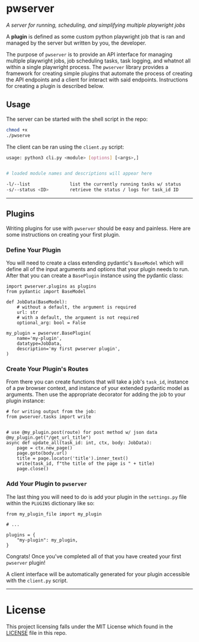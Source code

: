 # pwserver

*A server for running, scheduling, and simplifying multiple playwright jobs*

A **plugin** is defined as some custom python playwright job that is
ran and managed by the server but written by you, the developer.

The purpose of `pwserver` is to provide an API interface for managing multiple
playwright jobs, job scheduling tasks, task logging, and whatnot all within a
single playwright process. The `pwserver` library provides a framework for creating
simple plugins that automate the process of creating the API endpoints and a client
for interact with said endpoints. Instructions for creating a plugin is described
below.

## Usage

The server can be started with the shell script in the repo:

```bash
chmod +x
./pwserve
```

The client can be ran using the `client.py` script:

```bash
usage: python3 cli.py <module> [options] [<args>,]


# loaded module names and descriptions will appear here

-l/--list               list the currently running tasks w/ status
-s/--status <ID>        retrieve the status / logs for task_id ID
```

---

## Plugins

Writing plugins for use with `pwserver` should be easy and painless. Here are some
instructions on creating your first plugin.

### Define Your Plugin

You will need to create a class extending pydantic's `BaseModel` which will
define all of the input arguments and options that your plugin needs to run.
After that you can create a `BasePlugin` instance using the pydantic class:

```python3
import pwserver.plugins as plugins
from pydantic import BaseModel

def JobData(BaseModel):
    # without a default, the argument is required
    url: str
    # with a default, the argument is not required
    optional_arg: bool = False

my_plugin = pwserver.BasePlugin(
    name='my-plugin',
    datatype=JobData,
    description='my first pwserver plugin',
)
```

### Create Your Plugin's Routes

From there you can create functions that will take a job's `task_id`, instance of a pw browser
context, and instance of your extended pydantic model as arguments. Then use the appropriate
decorator for adding the job to your plugin instance:

```python3
# for writing output from the job:
from pwserver.tasks import write


# use @my_plugin.post(route) for post method w/ json data
@my_plugin.get("/get_url_title")
async def update_all(task_id: int, ctx, body: JobData):
    page = ctx.new_page()
    page.goto(body.url)
    title = page.locator('title').inner_text()
    write(task_id, f"the title of the page is " + title) 
    page.close()
```

### Add Your Plugin to `pwserver`

The last thing you will need to do is add your plugin in the `settings.py` file within
the `PLUGINS` dictionary like so:

```python3
from my_plugin_file import my_plugin

# ...

plugins = {
    "my-plugin": my_plugin,
}
```

Congrats! Once you've completed all of that you have created your first `pwserver` plugin!

A client interface will be automatically generated for your plugin accessible with the 
`client.py` script.

---

# License

This project licensing falls under the MIT License which found in the [LICENSE](LICENSE)
file in this repo.
